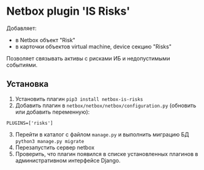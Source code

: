 # Netbox plugin 'IS Risks'

Добавляет:
- в Netbox объект "Risk"
- в карточки объектов virtual machine, device секцию "Risks"

Позволяет связывать активы с рисками ИБ и недопустимыми событиями.

## Установка

1. Установить плагин `pip3 install netbox-is-risks`
2. Добавить плагин в `netbox/netbox/netbox/configuration.py` (обновить или добавить переменную):

```
PLUGINS=['risks']
```

3. Перейти в каталог с файлом `manage.py` и выполнить миграцию БД `python3 manage.py migrate`
4. Перезапустить сервер netbox
5. Проверить, что плагин появился в списке установленных плагинов в административном интерфейсе Django.

